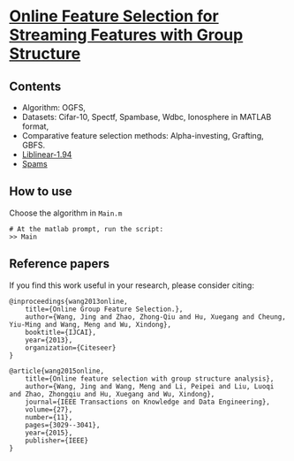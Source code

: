 # [Online Feature Selection for Streaming Features with Group Structure](http://ieeexplore.ieee.org/abstract/document/7118201/)

## Contents

* Algorithm: OGFS,
* Datasets: Cifar-10, Spectf, Spambase, Wdbc, Ionosphere in MATLAB format,
* Comparative feature selection methods: Alpha-investing, Grafting, GBFS.
* [Liblinear-1.94](https://www.csie.ntu.edu.tw/~cjlin/liblinear/)
* [Spams](http://spams-devel.gforge.inria.fr/)

## How to use

Choose the algorithm in `Main.m`

```Shell
# At the matlab prompt, run the script:
>> Main
```

## Reference papers

If you find this work useful in your research, please consider citing:

```
@inproceedings{wang2013online,
    title={Online Group Feature Selection.},
    author={Wang, Jing and Zhao, Zhong-Qiu and Hu, Xuegang and Cheung, Yiu-Ming and Wang, Meng and Wu, Xindong},
    booktitle={IJCAI},
    year={2013},
    organization={Citeseer}
}
```
```
@article{wang2015online,
    title={Online feature selection with group structure analysis},
    author={Wang, Jing and Wang, Meng and Li, Peipei and Liu, Luoqi and Zhao, Zhongqiu and Hu, Xuegang and Wu, Xindong},
    journal={IEEE Transactions on Knowledge and Data Engineering},
    volume={27},
    number={11},
    pages={3029--3041},
    year={2015},
    publisher={IEEE}
}
```



